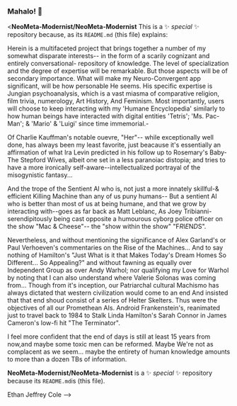### Mahalo! 👋

<**NeoMeta-Modernist/NeoMeta-Modernist** This is a ✨ _special_ ✨ repository because, as its `README.md` (this file) explains:

Herein is a multifaceted project that brings together a number of my somewhat disparate interests-- in the form of a scarily cognizant and entirely conversational-
repository of knowledge. The level of specialization and the degree of expertise will be remarkable. But those aspects will be of secondary importance. What will
make my Neuro-Convergent app significant, will be how personable He seems. His specific expertise is Jungian psychoanalysis, which is a vast miasma of comparative
religion, film trivia, numerology, Art History, And Feminism. Most importantly, users will choose to keep interacting with my 'Humane Encyclopedia' similarly to 
how human beings have interacted with digital entities 'Tetris'; 'Ms. Pac-Man'; & 'Mario' & 'Luigi' since time immemorial.-

Of Charlie Kauffman's notable ouevre, "Her"-- while exceptionally well done, has always been my least favorite, just beacause it's essentially an affirmation of 
what Ira Levin predicted in his follow up to Rosemary's Baby- The Stepford Wives, albeit one set in a less paranoiac distopia; and tries to have a more 
ironically self-aware--intellectualized portrayal of the misogynistic fantasy...

And the trope of the Sentient AI who is, not just a more innately skillful-& efficient Killing Machine than any of us puny humans-- 
But a sentient AI who is better than most of us at being humane, and that we grow by interacting with--goes as far back as Matt Leblanc, As Joey Tribianni-
serendipitously being cast opposite a humourous cyborg police officer on the show "Mac & Cheese"-- the "show within the show" "F*R*I*E*N*D*S".

Nevertheless, and without mentioning the significance of Alex Garland's or Paul Verhoeven's commentaries on the Rise of the Machines... And to say nothing of
Hamilton's "Just What is it that Makes Today's Dream Homes So Different... So Appealing?" and without fawning as equally over Independent Group as over Andy Warhol; nor qualifying my Love for Warhol by noting that I can also understand where Valerie Solonas was coming from... 
Though from it's inception, our Patriarchal cultural Machismo has always dictated that western civilization would come to an end
And insisted that that end shoud consist of a series of Helter Skelters. Thus were the objectives of all our Promethean AIs.
Android Frankenstein's, reanimated just to travel back to 1984 to 
Stalk Linda Hamilton's Sarah Connor in James Cameron's low-fi hit "The Terminator".  

I feel more confident that the end of days is still at least 15 years from now,and maybe some toxic men can be reformed. Maybe We're not as complacent as we seem... maybe the entirety of human knowledge amounts to more than a dozen TBs of information.  

**NeoMeta-Modernist/NeoMeta-Modernist** is a ✨ _special_ ✨ repository because its `README.md`is (this file). 

Ethan Jeffrey Cole
-->
